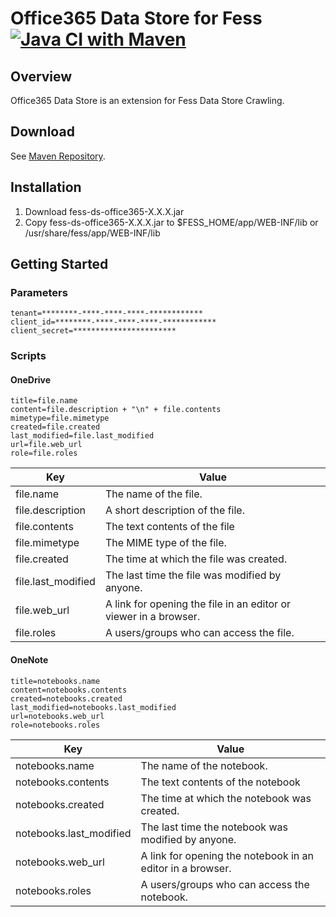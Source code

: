 Office365 Data Store for Fess
[![Java CI with Maven](https://github.com/codelibs/fess-ds-office365/actions/workflows/maven.yml/badge.svg)](https://github.com/codelibs/fess-ds-office365/actions/workflows/maven.yml)
==========================

## Overview

Office365 Data Store is an extension for Fess Data Store Crawling.

## Download

See [Maven Repository](https://repo1.maven.org/maven2/org/codelibs/fess/fess-ds-office365/).

## Installation

1. Download fess-ds-office365-X.X.X.jar
2. Copy fess-ds-office365-X.X.X.jar to $FESS\_HOME/app/WEB-INF/lib or /usr/share/fess/app/WEB-INF/lib

## Getting Started

### Parameters

```
tenant=********-****-****-****-************
client_id=********-****-****-****-************
client_secret=***********************
```

### Scripts

#### OneDrive

```
title=file.name
content=file.description + "\n" + file.contents
mimetype=file.mimetype
created=file.created
last_modified=file.last_modified
url=file.web_url
role=file.roles
```

| Key | Value |
| --- | --- |
| file.name | The name of the file. |
| file.description | A short description of the file. |
| file.contents | The text contents of the file |
| file.mimetype | The MIME type of the file. |
| file.created | The time at which the file was created. |
| file.last_modified | The last time the file was modified by anyone. |
| file.web_url | A link for opening the file in an editor or viewer in a browser. |
| file.roles | A users/groups who can access the file. |

#### OneNote

```
title=notebooks.name
content=notebooks.contents
created=notebooks.created
last_modified=notebooks.last_modified
url=notebooks.web_url
role=notebooks.roles
```

| Key | Value |
| --- | --- |
| notebooks.name | The name of the notebook. |
| notebooks.contents | The text contents of the notebook |
| notebooks.created | The time at which the notebook was created. |
| notebooks.last_modified | The last time the notebook was modified by anyone. |
| notebooks.web_url | A link for opening the notebook in an editor in a browser. |
| notebooks.roles | A users/groups who can access the notebook. |
